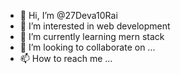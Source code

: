 - 👋 Hi, I’m @27Deva10Rai
- 👀 I’m interested in web development
- 🌱 I’m currently learning mern stack 
- 💞️ I’m looking to collaborate on ...
- 📫 How to reach me ...

<!---
27Deva10Rai/27Deva10Rai is a ✨ special ✨ repository because its `README.md` (this file) appears on your GitHub profile.
You can click the Preview link to take a look at your changes.
--->
